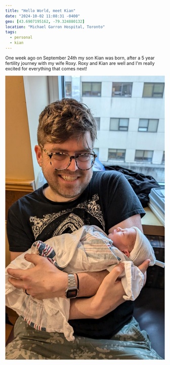 ```yaml
---
title: "Hello World, meet Kian"
date: "2024-10-02 11:08:31 -0400"
geo: [43.6907195162, -79.324880132]
location: "Michael Garron Hospital, Toronto"
tags:
  - personal
  - kian
---
```


One week ago on September 24th my son Kian was born, after a 5 year fertility
journey with my wife Roxy. Roxy and Kian are well and I'm really excited for
everything that comes next!

<img src="/assets/posts/kian.jpg" class="fill-width" title="Evert holding his son Kian at the day of his birth" />

